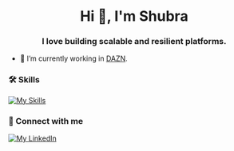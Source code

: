 <h1 align="center">Hi 👋, I'm Shubra</h1>
<h3 align="center">I love building scalable and resilient platforms.</h3>

- 🔭 I’m currently working in [DAZN](https://www.dazn.com/en-NL/welcome).


### 🛠️ Skills

[![My Skills](https://skillicons.dev/icons?i=ts,py,cpp,cloudflare,aws,dynamodb,mongodb,postgres,redis,docker,nodejs,flask,react)](https://skillicons.dev)


<!-- - **Language**: Typescript (Node.js), Python, C, C++.
- **Database**: DynamoDB, PostgreSQL, Redis.
- **Cloud Provider & Infra**: AWS, Docker, Terraform. 
- **Framework**: React.js, Express.js, Flask, Jest, PyTest, Grafana K6 (Load Test). -->


### 🔗 Connect with me

[![My LinkedIn](https://skillicons.dev/icons?i=linkedin)](https://linkedin.com/in/shubra-das)


<!--
**shubra-deb/shubra-deb** is a ✨ _special_ ✨ repository because its `README.md` (this file) appears on your GitHub profile.

Here are some ideas to get you started:

- 🔭 I’m currently working on ...
- 🌱 I’m currently learning ...
- 👯 I’m looking to collaborate on ...
- 🤔 I’m looking for help with ...
- 💬 Ask me about ...
- 📫 How to reach me: ...
- 😄 Pronouns: ...
- ⚡ Fun fact: ...
-->

